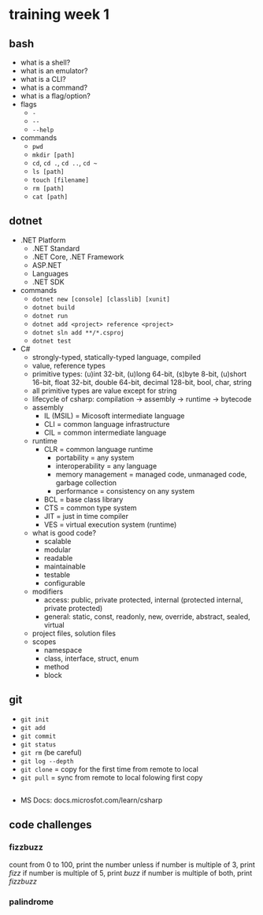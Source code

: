 # training week 1

## bash

- what is a shell?
- what is an emulator?
- what is a CLI?
- what is a command?
- what is a flag/option?
- flags
  - `-`
  - `--`
  - `--help`
- commands
  - `pwd`
  - `mkdir [path]`
  - `cd`, `cd .`, `cd ..`, `cd ~`
  - `ls [path]`
  - `touch [filename]`
  - `rm [path]`
  - `cat [path]`

## dotnet

- .NET Platform
  - .NET Standard
  - .NET Core, .NET Framework
  - ASP.NET
  - Languages
  - .NET SDK
- commands
  - `dotnet new [console] [classlib] [xunit]`
  - `dotnet build`
  - `dotnet run`
  - `dotnet add <project> reference <project>`
  - `dotnet sln add **/*.csproj`
  - `dotnet test`
- C#
  - strongly-typed, statically-typed language, compiled
  - value, reference types
  - primitive types: (u)int 32-bit, (u)long 64-bit, (s)byte 8-bit, (u)short 16-bit, float 32-bit, double 64-bit, decimal 128-bit, bool, char, string
  - all primitive types are value except for string
  - lifecycle of csharp: compilation -> assembly -> runtime -> bytecode
  - assembly
    - IL (MSIL) = Micosoft intermediate language
    - CLI = common language infrastructure
    - CIL = common intermediate language
  - runtime
    - CLR = common language runtime
      - portability = any system
      - interoperability = any language
      - memory management = managed code, unmanaged code, garbage collection
      - performance = consistency on any system
    - BCL = base class library
    - CTS = common type system
    - JIT = just in time compiler
    - VES = virtual execution system (runtime)
  - what is good code?
    - scalable
    - modular
    - readable
    - maintainable
    - testable
    - configurable
  - modifiers
    - access: public, private protected, internal (protected internal, private protected)
    - general: static, const, readonly, new, override, abstract, sealed, virtual
  - project files, solution files
  - scopes
    - namespace
    - class, interface, struct, enum
    - method
    - block

## git

- `git init`
- `git add `
- `git commit`
- `git status`
- `git rm` (be careful)
- `git log --depth`
- `git clone` = copy for the first time from remote to local
- `git pull` = sync from remote to local folowing first copy


##

- MS Docs: docs.microsfot.com/learn/csharp

## code challenges

### fizzbuzz

count from 0 to 100, print the number unless
if number is multiple of 3, print _fizz_
if number is multiple of 5, print _buzz_
if number is multiple of both, print _fizzbuzz_

### palindrome
